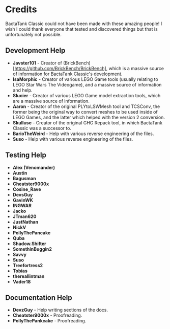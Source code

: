 # Credits
BactaTank Classic could not have been made with these amazing people! I wish I could thank everyone that tested and discovered things but that is unfortunately not possible.

## Development Help
- **Javster101** - Creator of (BrickBench)[https://github.com/BrickBench/BrickBench], which is a massive source of information for BactaTank Classic's development.
- **IsaMorphic** - Creator of various LEGO Game tools (usually relating to LEGO Star Wars The Videogame), and a massive source of information and help.
- **Slucier** - Creator of various LEGO Game model extraction tools, which are a massive source of information.
- **Aaron** - Creator of the original PLYtoLSWMesh tool and TCSConv, the former being the original way to convert meshes to be used inside of LEGO Games, and the latter which helped with the version 2 conversion.
- **Skulluse** - Creator of the original GHG Repack tool, in which BactaTank Classic was a successor to.
- **BarioTheWeird** - Help with various reverse engineering of the files.
- **Suso** - Help with various reverse engineering of the files.

## Testing Help
- **Alex (Venomander)**
- **Austin**
- **Bagusman**
- **Cheatster9000x**
- **Cosine_Rave**
- **DevsGuy**
- **GavinWK**
- **INGWAR**
- **Jacko**
- **JTman620**
- **JustNathan**
- **NickV**
- **PollyThePancake**
- **Quba**
- **Shadow.Shifter**
- **SomethinBuggin2**
- **Savvy**
- **Suso**
- **Treefortress2**
- **Tobias**
- **thereallintman**
- **Vader18**

## Documentation Help
- **DevzGuy** - Help writing sections of the docs.
- **Cheatster9000x** - Proofreading.
- **PollyThePankcake** - Proofreading.